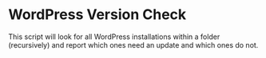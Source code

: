 WordPress Version Check
=======================
This script will look for all WordPress installations within
a folder (recursively) and report which ones need an update
and which ones do not.


